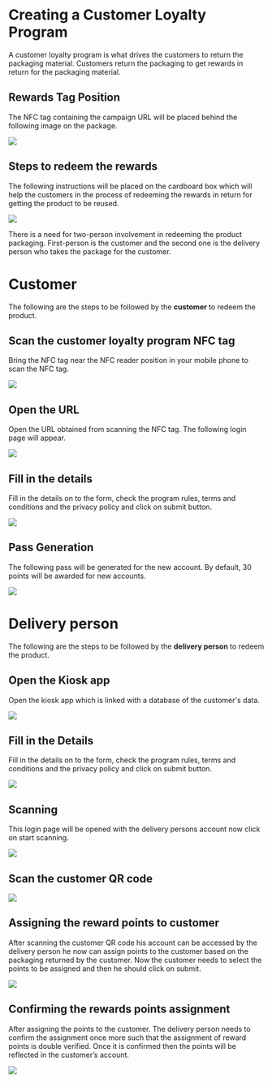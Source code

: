 # **Creating a Customer Loyalty Program**

A customer loyalty program is what drives the customers to return the packaging material. Customers return the packaging to get rewards in return for the packaging material. 

## Rewards Tag Position

The NFC tag containing the campaign URL will be placed behind the following image on the package. 

![](Images/Aspose.Words.c332127a-1b76-4b79-b803-9d6ae9d207a1.022.png)

## Steps to redeem the rewards

The following instructions will be placed on the cardboard box which will help the customers in the process of redeeming the rewards in return for getting the product to be reused.

![](Images/Aspose.Words.c332127a-1b76-4b79-b803-9d6ae9d207a1.023.png)

There is a need for two-person involvement in redeeming the product packaging. First-person is the customer and the second one is the delivery person who takes the package for the customer.

# **Customer**

The following are the steps to be followed by the **customer** to redeem the product. 

## Scan the customer loyalty program NFC tag

Bring the NFC tag near the NFC reader position in your mobile phone to scan the NFC tag.

![](Images/Aspose.Words.c332127a-1b76-4b79-b803-9d6ae9d207a1.024.jpeg)

## Open the URL

Open the URL obtained from scanning the NFC tag. The following login page will appear.

![](Images/Aspose.Words.c332127a-1b76-4b79-b803-9d6ae9d207a1.025.jpeg)

## Fill in the details

Fill in the details on to the form, check the program rules, terms and conditions and the privacy policy and click on submit button.

![](Images/Aspose.Words.c332127a-1b76-4b79-b803-9d6ae9d207a1.026.jpeg)

## Pass Generation

The following pass will be generated for the new account. By default, 30 points will be awarded for new accounts.

![](Images/Aspose.Words.c332127a-1b76-4b79-b803-9d6ae9d207a1.027.jpeg)

# **Delivery person**

The following are the steps to be followed by the **delivery person** to redeem the product. 

## Open the Kiosk app

Open the kiosk app which is linked with a database of the customer's data.

![](Images/Aspose.Words.c332127a-1b76-4b79-b803-9d6ae9d207a1.028.jpeg)

## Fill in the Details

Fill in the details on to the form, check the program rules, terms and conditions and the privacy policy and click on submit button.

![](Images/Aspose.Words.c332127a-1b76-4b79-b803-9d6ae9d207a1.029.jpeg)

## Scanning

This login page will be opened with the delivery persons account now click on start scanning.

![](Images/Aspose.Words.c332127a-1b76-4b79-b803-9d6ae9d207a1.030.jpeg)

## Scan the customer QR code

![](Images/Aspose.Words.c332127a-1b76-4b79-b803-9d6ae9d207a1.031.jpeg)

## Assigning the reward points to customer

After scanning the customer QR code his account can be accessed by the delivery person he now can assign points to the customer based on the packaging returned by the customer. Now the customer needs to select the points to be assigned and then he should click on submit.

![](Aspose.Words.c332127a-1b76-4b79-b803-9d6ae9d207a1.032.jpeg)

## Confirming the rewards points assignment

After assigning the points to the customer. The delivery person needs to confirm the assignment once more such that the assignment of reward points is double verified. Once it is confirmed then the points will be reflected in the customer’s account.

![](Aspose.Words.c332127a-1b76-4b79-b803-9d6ae9d207a1.033.jpeg)
